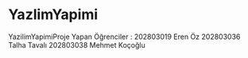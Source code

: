 # YazlimYapimi
YazilimYapimiProje
Yapan Öğrenciler : 
202803019 Eren Öz
202803036 Talha Tavalı
202803038 Mehmet Koçoğlu
